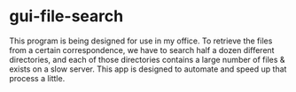 gui-file-search
===============

This program is being designed for use in my office. To retrieve the files from a certain correspondence, we have to search half a dozen different directories, and each of those directories contains a large number of files &amp; exists on a slow server. This app is designed to automate and speed up that process a little.
